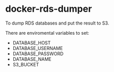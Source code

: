 # docker-rds-dumper

To dump RDS databases and put the result to S3.

There are enviromental variables to set:
* DATABASE_HOST
* DATABASE_USERNAME
* DATABASE_PASSWORD
* DATABASE_NAME
* S3_BUCKET